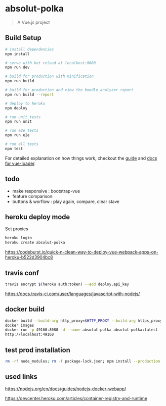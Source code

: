 # absolut-polka

> A Vue.js project

## Build Setup

``` bash
# install dependencies
npm install

# serve with hot reload at localhost:8080
npm run dev

# build for production with minification
npm run build

# build for production and view the bundle analyzer report
npm run build --report

# deploy to heroku
npm deploy

# run unit tests
npm run unit

# run e2e tests
npm run e2e

# run all tests
npm test
```

For detailed explanation on how things work, checkout the [guide](http://vuejs-templates.github.io/webpack/) and [docs for vue-loader](http://vuejs.github.io/vue-loader).

## todo
- make responsive : bootstrap-vue
- feature comparison
- buttons & worflow : play again, compare, clear stave

## heroku deploy mode
Set proxies
``` bash
heroku login
heroku create absolut-polka
```
https://codeburst.io/quick-n-clean-way-to-deploy-vue-webpack-apps-on-heroku-b522d3904bc8

## travis conf
``` bash
travis encrypt $(heroku auth:token) --add deploy.api_key
```

https://docs.travis-ci.com/user/languages/javascript-with-nodejs/

## docker build
``` bash
docker build --build-arg http_proxy=$HTTP_PROXY --build-arg https_proxy=$HTTPS_PROXY -t absolut-polka .
docker images
docker run -p 49160:8080 -d --name absolut-polka absolut-polka:latest
http://localhost:49160
```

## test prod installation
``` bash
rm -rf node_modules; rm -f package-lock.json; npm install --production
```

## used links
https://nodejs.org/en/docs/guides/nodejs-docker-webapp/

https://devcenter.heroku.com/articles/container-registry-and-runtime
